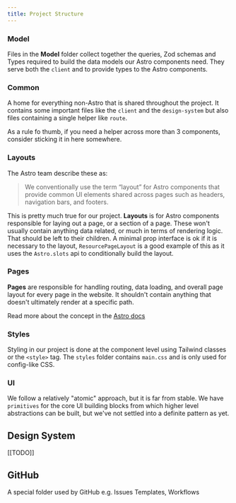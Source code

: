 ```yaml
---
title: Project Structure
---
```


### Model

Files in the **Model** folder collect together the queries, Zod schemas and Types required to build the data models our Astro components need. They serve both the `client` and to provide types to the Astro components.

### Common

A home for everything non-Astro that is shared throughout the project. It contains some important files like the `client` and the `design-system` but also files containing a single helper like `route`.

As a rule fo thumb, if you need a helper across more than 3 components, consider sticking it in here somewhere.

### Layouts

The Astro team describe these as:

> We conventionally use the term “layout” for Astro components that provide common UI elements shared across pages such as headers, navigation bars, and footers.

This is pretty much true for our project. **Layouts** is for Astro components responsible for laying out a page, or a section of a page. These won't usually contain anything data related, or much in terms of rendering logic. That should be left to their children. A minimal prop interface is ok if it is necessary to the layout, `ResourcePageLayout` is a good example of this as it uses the `Astro.slots` api to conditionally build the layout.

### Pages

**Pages** are responsible for handling routing, data loading, and overall page layout for every page in the website. It shouldn't contain anything that doesn't ultimately render at a specific path.

Read more about the concept in the [Astro docs](https://docs.astro.build/en/basics/astro-pages/)

### Styles

Styling in our project is done at the component level using Tailwind classes or the `<style>` tag. The `styles` folder contains `main.css` and is only used for config-like CSS.

### UI

We follow a relatively "atomic" approach, but it is far from stable. We have `primitives` for the core UI building blocks from which higher level abstractions can be built, but we've not settled into a definite pattern as yet.

## Design System

[[TODO]]

## GitHub

A special folder used by GitHub e.g. Issues Templates, Workflows
